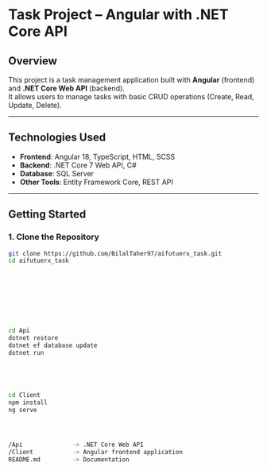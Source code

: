 # Task Project – Angular with .NET Core API

## Overview
This project is a task management application built with **Angular** (frontend) and **.NET Core Web API** (backend).  
It allows users to manage tasks with basic CRUD operations (Create, Read, Update, Delete).

---

##  Technologies Used
- **Frontend**: Angular 18, TypeScript, HTML, SCSS  
- **Backend**: .NET Core 7 Web API, C#  
- **Database**: SQL Server  
- **Other Tools**: Entity Framework Core, REST API

---

## Getting Started

### 1. Clone the Repository
```bash
git clone https://github.com/BilalTaher97/aifutuerx_task.git
cd aifutuerx_task









cd Api
dotnet restore
dotnet ef database update   
dotnet run





cd Client
npm install
ng serve




/Api              -> .NET Core Web API
/Client           -> Angular frontend application
README.md         -> Documentation
